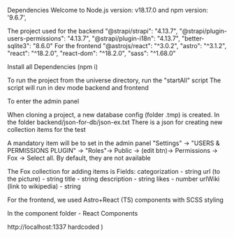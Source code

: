 Dependencies
Welcome to Node.js version: v18.17.0 and npm version: '9.6.7',

The project used for the backend
    "@strapi/strapi": "4.13.7",
    "@strapi/plugin-users-permissions": "4.13.7",
    "@strapi/plugin-i18n": "4.13.7",
    "better-sqlite3": "8.6.0"
For the frontend
    "@astrojs/react": "^3.0.2",
    "astro": "^3.1.2",
    "react": "^18.2.0",
    "react-dom": "^18.2.0",
    "sass": "^1.68.0"

Install all Dependencies (npm i)

   To run the project from the universe directory, run the "startAll" script
   The script will run in dev mode backend and frontend

   To enter the admin panel

When cloning a project, a new database config (folder .tmp) is created. In the folder backend/json-for-db/json-ex.txt
There is a json for creating new collection items for the test

A mandatory item will be to set in the admin panel "Settings" -> "USERS & PERMISSIONS PLUGIN" -> "Roles"-> Public -> (edit btn)-> Permissions -> Fox -> Select all. By default, they are not available


   The Fox collection for adding items is
   Fields:
    categorization - string
    url (to the picture) - string
    title - string
    description - string
    likes - number
    urlWiki (link to wikipedia) - string

   For the frontend, we used Astro+React (TS) components with SCSS styling

   In the component folder - React Components

   http://localhost:1337 hardcoded )


